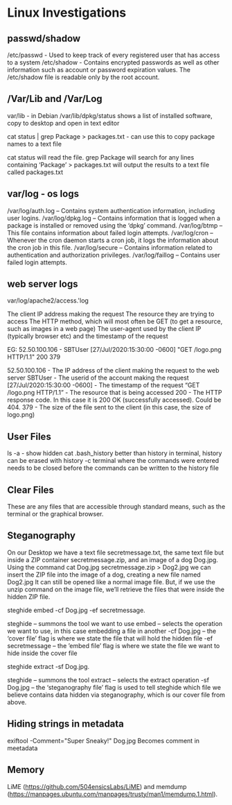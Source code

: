 # Linux Investigations

## passwd/shadow

/etc/passwd - Used to keep track of every registered user that has access to a system
/etc/shadow - Contains encrypted passwords as well as other information such as account or password expiration values. The /etc/shadow file is readable only by the root account.

## /Var/Lib and /Var/Log

var/lib - in Debian /var/lib/dpkg/status shows a list of installed software, copy to desktop and open in text editor
	
cat status | grep Package > packages.txt - can use this to copy package names to a text file

cat status will read the file.
grep Package will search for any lines containing ‘Package’
	> packages.txt will output the results to a text file called packages.txt
	
## var/log - os logs
	
/var/log/auth.log – Contains system authentication information, including user logins.
/var/log/dpkg.log – Contains information that is logged when a package is installed or removed using the ‘dpkg’ command.
/var/log/btmp – This file contains information about failed login attempts.
/var/log/cron – Whenever the cron daemon starts a cron job, it logs the information about the cron job in this file.
/var/log/secure – Contains information related to authentication and authorization privileges.
/var/log/faillog – Contains user failed login attempts.
		
## web server logs
	
var/log/apache2/access.'log
			
The client IP address making the request
The resource they are trying to access
The HTTP method, which will most often be GET (to get a resource, such as images in a web page)
The user-agent used by the client IP (typically browser etc) and the timestamp of the request
			
EG: 52.50.100.106 - SBTUser [27/Jul/2020:15:30:00 -0600] "GET /logo.png HTTP/1.1" 200 379
		
52.50.100.106 - The IP address of the client making the request to the web server
SBTUser - The userid of the account making the request
[27/Jul/2020:15:30:00 -0600] - The timestamp of the request
“GET /logo.png HTTP/1.1” - The resource that is being accessed
200 - The HTTP response code. In this case it is 200 OK (successfully accessed). Could be 404.
379 - The size of the file sent to the client (in this case, the size of logo.png)

## User Files

ls -a - show hidden
cat .bash_history better than history in terminal, history can be erased with history -c
terminal where the commands were entered needs to be closed before the commands can be written to the history file

## Clear Files

These are any files that are accessible through standard means, such as the terminal or the graphical browser.
	
## Steganography

On our Desktop we have a text file secretmessage.txt, the same text file but inside a ZIP container secretmessage.zip, and an image of a dog Dog.jpg.
Using the command cat Dog.jpg secretmessage.zip > Dog2.jpg we can insert the ZIP file into the image of a dog, creating a new file named Dog2.jpg
It can still be opened like a normal image file. But, if we use the unzip command on the image file, we’ll retrieve the files that were inside the hidden ZIP file.
	
steghide embed -cf Dog.jpg -ef secretmessage.

steghide – summons the tool we want to use
embed – selects the operation we want to use, in this case embedding a file in another
-cf Dog.jpg – the ‘cover file’ flag is where we state the file that will hold the hidden file
-ef secretmessage – the ’embed file’ flag is where we state the file we want to hide inside the cover file
		
steghide extract -sf Dog.jpg.

steghide – summons the tool
extract – selects the extract operation
-sf Dog.jpg – the ‘steganography file’ flag is used to tell steghide which file we believe contains data hidden via steganography, which is our cover file from above.
		
## Hiding strings in metadata
	
exiftool -Comment="Super Sneaky!" Dog.jpg
Becomes comment in meetadata
		
## Memory

LiME (https://github.com/504ensicsLabs/LiME) and memdump (https://manpages.ubuntu.com/manpages/trusty/man1/memdump.1.html).

